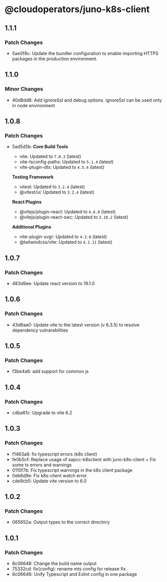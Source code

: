 # @cloudoperators/juno-k8s-client

## 1.1.1

### Patch Changes

- 5ae0f8c: Update the bundler configuration to enable importing HTTPS packages in the production environment.

## 1.1.0

### Minor Changes

- 40d8dd8: Add ignoreSsl and debug options. ignoreSsl can be used only in node environment

## 1.0.8

### Patch Changes

- 5ad5d5b: **Core Build Tools**
  - vite: Updated to `7.0.3` (latest)
  - vite-tsconfig-paths: Updated to `5.1.4` (latest)
  - vite-plugin-dts: Updated to `4.5.4` (latest)

  **Testing Framework**
  - vitest: Updated to `3.2.4` (latest)
  - @vitest/ui: Updated to `3.2.4` (latest)

  **React Plugins**
  - @vitejs/plugin-react: Updated to `4.6.0` (latest)
  - @vitejs/plugin-react-swc: Updated to `3.10.2` (latest)

  **Additional Plugins**
  - vite-plugin-svgr: Updated to `4.3.0` (latest)
  - @tailwindcss/vite: Updated to `4.1.11` (latest)

## 1.0.7

### Patch Changes

- 483d9ee: Update react version to 19.1.0

## 1.0.6

### Patch Changes

- 43d6aa0: Update vite to the latest version (v 6.3.5) to resolve dependency vulnarebilities

## 1.0.5

### Patch Changes

- f3be4a6: add support for common js

## 1.0.4

### Patch Changes

- cdba61c: Upgrade to vite 6.2

## 1.0.3

### Patch Changes

- f1463a6: fix typescript errors (k8s client)
- fe0b5cf: Replace usage of sapcc-k8sclient with juno-k8s-client + Fix some ts errors and warnings
- 0110f7b: Fix typescript warnings in the k8s client package
- 0eb6d9e: Fix k8s-client watch error
- cde9cb5: Update vite version to 6.0

## 1.0.2

### Patch Changes

- 065652a: Output types to the correct directory

## 1.0.1

### Patch Changes

- 8c06648: Change the build name output
- 75332cd: fix(config): rename mts config for release fix
- 8c06648: Unify Typescript and Eslint config in one package
